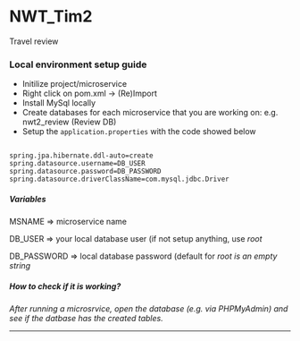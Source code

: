 # NWT_Tim2

Travel review

<h3>Local environment setup guide</h3>
<ul>
  <li>Initilize project/microservice</li>
  <li>Right click on pom.xml -> (Re)Import</li>
  <li>Install MySql locally</li>
  <li>Create databases for each microservice that you are working on: e.g. nwt2_review (Review DB)</li>
  <li>Setup the <code>application.properties</code> with the code showed below</li>
</ul>

<code>
spring.jpa.hibernate.ddl-auto=create 
spring.datasource.username=DB_USER
spring.datasource.password=DB_PASSWORD
spring.datasource.driverClassName=com.mysql.jdbc.Driver  
</code>

<h5>Variables</h5>

MSNAME => microservice name
  
DB_USER => your local database user (if not setup anything, use <i>root</i>

DB_PASSWORD => local database password (default for <i>root</li> is an empty string

<h5>How to check if it is working?</h5>

After running a microsrvice, open the database (e.g. via PHPMyAdmin) and see if the datbase has the created tables.

<hr />

